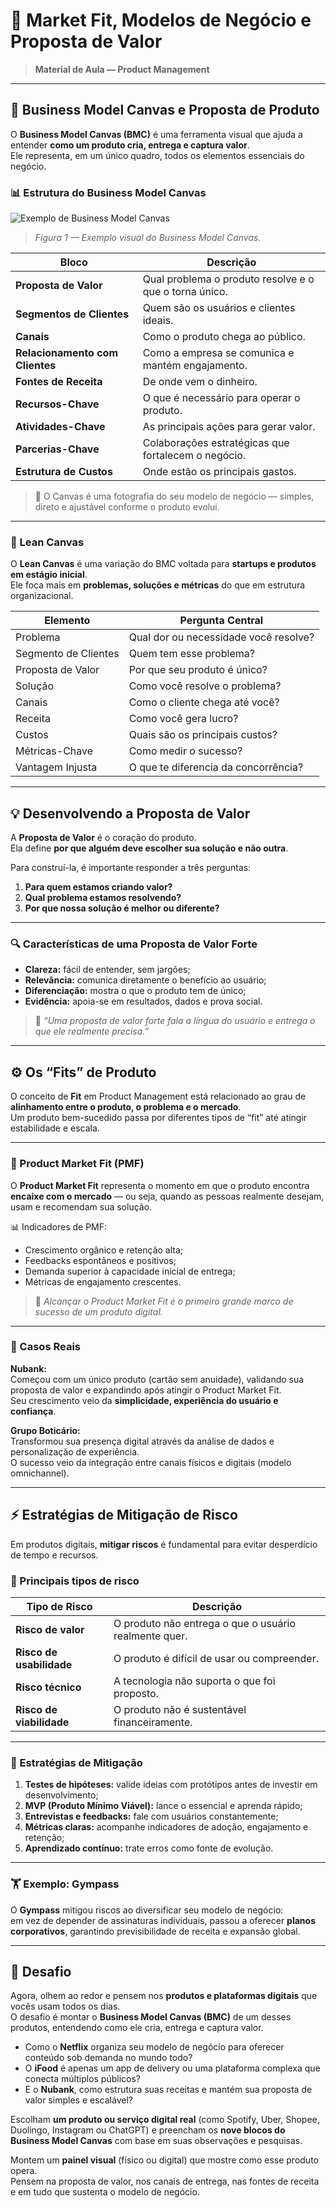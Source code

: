 # 📘 Market Fit, Modelos de Negócio e Proposta de Valor

> **Material de Aula — Product Management**

---

## 🧩 Business Model Canvas e Proposta de Produto

O **Business Model Canvas (BMC)** é uma ferramenta visual que ajuda a entender **como um produto cria, entrega e captura valor**.  
Ele representa, em um único quadro, todos os elementos essenciais do negócio.

### 📊 Estrutura do Business Model Canvas

![Exemplo de Business Model Canvas](https://miro.medium.com/v2/0*Gew7xxse9uN8Zkdz.jpg)
> *Figura 1 — Exemplo visual do Business Model Canvas.*

| Bloco | Descrição |
|-------|------------|
| **Proposta de Valor** | Qual problema o produto resolve e o que o torna único. |
| **Segmentos de Clientes** | Quem são os usuários e clientes ideais. |
| **Canais** | Como o produto chega ao público. |
| **Relacionamento com Clientes** | Como a empresa se comunica e mantém engajamento. |
| **Fontes de Receita** | De onde vem o dinheiro. |
| **Recursos-Chave** | O que é necessário para operar o produto. |
| **Atividades-Chave** | As principais ações para gerar valor. |
| **Parcerias-Chave** | Colaborações estratégicas que fortalecem o negócio. |
| **Estrutura de Custos** | Onde estão os principais gastos. |

> 💬 O Canvas é uma fotografia do seu modelo de negócio — simples, direto e ajustável conforme o produto evolui.

---

### 🧠 Lean Canvas

O **Lean Canvas** é uma variação do BMC voltada para **startups e produtos em estágio inicial**.  
Ele foca mais em **problemas, soluções e métricas** do que em estrutura organizacional.

| Elemento | Pergunta Central |
|-----------|------------------|
| Problema | Qual dor ou necessidade você resolve? |
| Segmento de Clientes | Quem tem esse problema? |
| Proposta de Valor | Por que seu produto é único? |
| Solução | Como você resolve o problema? |
| Canais | Como o cliente chega até você? |
| Receita | Como você gera lucro? |
| Custos | Quais são os principais custos? |
| Métricas-Chave | Como medir o sucesso? |
| Vantagem Injusta | O que te diferencia da concorrência? |

---

## 💡 Desenvolvendo a Proposta de Valor

A **Proposta de Valor** é o coração do produto.  
Ela define **por que alguém deve escolher sua solução e não outra**.

Para construí-la, é importante responder a três perguntas:

1. **Para quem estamos criando valor?**  
2. **Qual problema estamos resolvendo?**  
3. **Por que nossa solução é melhor ou diferente?**

---

### 🔍 Características de uma Proposta de Valor Forte

- **Clareza:** fácil de entender, sem jargões;  
- **Relevância:** comunica diretamente o benefício ao usuário;  
- **Diferenciação:** mostra o que o produto tem de único;  
- **Evidência:** apoia-se em resultados, dados e prova social.

> 💬 *“Uma proposta de valor forte fala a língua do usuário e entrega o que ele realmente precisa.”*

---

## ⚙️ Os “Fits” de Produto

O conceito de **Fit** em Product Management está relacionado ao grau de **alinhamento entre o produto, o problema e o mercado**.  
Um produto bem-sucedido passa por diferentes tipos de “fit” até atingir estabilidade e escala.

---

### 🏁 Product Market Fit (PMF)

O **Product Market Fit** representa o momento em que o produto encontra **encaixe com o mercado** — ou seja, quando as pessoas realmente desejam, usam e recomendam sua solução.

📊 Indicadores de PMF:
- Crescimento orgânico e retenção alta;  
- Feedbacks espontâneos e positivos;  
- Demanda superior à capacidade inicial de entrega;  
- Métricas de engajamento crescentes.

> 💬 *Alcançar o Product Market Fit é o primeiro grande marco de sucesso de um produto digital.*

---

### 🧠 Casos Reais

**Nubank:**  
Começou com um único produto (cartão sem anuidade), validando sua proposta de valor e expandindo após atingir o Product Market Fit.  
Seu crescimento veio da **simplicidade, experiência do usuário e confiança**.

**Grupo Boticário:**  
Transformou sua presença digital através da análise de dados e personalização de experiência.  
O sucesso veio da integração entre canais físicos e digitais (modelo omnichannel).

---

## ⚡ Estratégias de Mitigação de Risco

Em produtos digitais, **mitigar riscos** é fundamental para evitar desperdício de tempo e recursos.

### 🧱 Principais tipos de risco

| Tipo de Risco | Descrição |
|----------------|------------|
| **Risco de valor** | O produto não entrega o que o usuário realmente quer. |
| **Risco de usabilidade** | O produto é difícil de usar ou compreender. |
| **Risco técnico** | A tecnologia não suporta o que foi proposto. |
| **Risco de viabilidade** | O produto não é sustentável financeiramente. |

---

### 🔧 Estratégias de Mitigação

1. **Testes de hipóteses:** valide ideias com protótipos antes de investir em desenvolvimento;  
2. **MVP (Produto Mínimo Viável):** lance o essencial e aprenda rápido;  
3. **Entrevistas e feedbacks:** fale com usuários constantemente;  
4. **Métricas claras:** acompanhe indicadores de adoção, engajamento e retenção;  
5. **Aprendizado contínuo:** trate erros como fonte de evolução.

---

### 🏋️ Exemplo: Gympass

O **Gympass** mitigou riscos ao diversificar seu modelo de negócio:  
em vez de depender de assinaturas individuais, passou a oferecer **planos corporativos**, garantindo previsibilidade de receita e expansão global.

---
## 🚀 Desafio

Agora, olhem ao redor e pensem nos **produtos e plataformas digitais** que vocês usam todos os dias.  
O desafio é montar o **Business Model Canvas (BMC)** de um desses produtos, entendendo como ele cria, entrega e captura valor.

- Como o **Netflix** organiza seu modelo de negócio para oferecer conteúdo sob demanda no mundo todo?  
- O **iFood** é apenas um app de delivery ou uma plataforma complexa que conecta múltiplos públicos?  
- E o **Nubank**, como estrutura suas receitas e mantém sua proposta de valor simples e escalável?

Escolham **um produto ou serviço digital real** (como Spotify, Uber, Shopee, Duolingo, Instagram ou ChatGPT) e preencham os **nove blocos do Business Model Canvas** com base em suas observações e pesquisas.

Montem um **painel visual** (físico ou digital) que mostre como esse produto opera.  
Pensem na proposta de valor, nos canais de entrega, nas fontes de receita e em tudo que sustenta o modelo de negócio.

